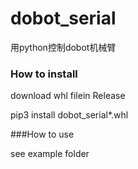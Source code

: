 # dobot_serial
用python控制dobot机械臂
### How to install

download whl filein Release

pip3 install dobot_serial*.whl

###How to use

see example folder
